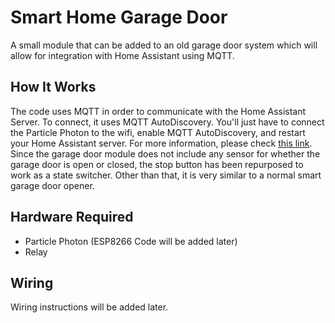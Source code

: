 # Smart Home Garage Door
A small module that can be added to an old garage door system which will allow for integration with Home Assistant using MQTT.

## How It Works
The code uses MQTT in order to communicate with the Home Assistant Server. To connect, it uses MQTT AutoDiscovery. You'll just have to connect the Particle Photon to the wifi, enable MQTT AutoDiscovery, and restart your Home Assistant server. For more information, please check [this link](https://www.home-assistant.io/docs/mqtt/discovery/).
Since the garage door module does not include any sensor for whether the garage door is open or closed, the stop button has been repurposed to work as a state switcher. Other than that, it is very similar to a normal smart garage door opener. 

## Hardware Required
- Particle Photon (ESP8266 Code will be added later)
- Relay

## Wiring
Wiring instructions will be added later.
